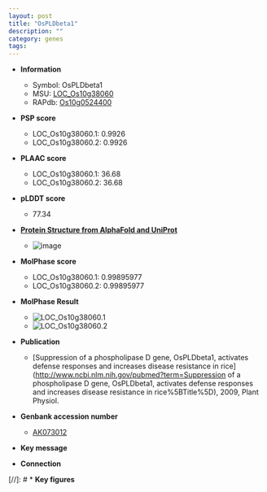 ```yaml
---
layout: post
title: "OsPLDbeta1"
description: ""
category: genes
tags: 
---
```


* **Information**  
    + Symbol: OsPLDbeta1  
    + MSU: [LOC_Os10g38060](http://rice.plantbiology.msu.edu/cgi-bin/ORF_infopage.cgi?orf=LOC_Os10g38060)  
    + RAPdb: [Os10g0524400](http://rapdb.dna.affrc.go.jp/viewer/gbrowse_details/irgsp1?name=Os10g0524400)  

* **PSP score**  
    + LOC_Os10g38060.1: 0.9926 
    + LOC_Os10g38060.2: 0.9926 

* **PLAAC score**  
    + LOC_Os10g38060.1: 36.68 
    + LOC_Os10g38060.2: 36.68 

* **pLDDT score**
    + 77.34

* **[Protein Structure from AlphaFold and UniProt](https://www.uniprot.org/uniprotkb/Q8H093/entry#structure)**
    + ![image](https://ricepsp.github.io/images/Q8/AF-Q8H093-F1.png)

* **MolPhase score**
    + LOC_Os10g38060.1: 0.99895977
    + LOC_Os10g38060.2: 0.99895977

* **MolPhase Result**
    + ![LOC_Os10g38060.1](https://304243504.github.io/Pictures/LOC_Os10g/LOC_Os10g38060.1.png)
    + ![LOC_Os10g38060.2](https://304243504.github.io/Pictures/LOC_Os10g/LOC_Os10g38060.2.png)

* **Publication**  
    + [Suppression of a phospholipase D gene, OsPLDbeta1, activates defense responses and increases disease resistance in rice](http://www.ncbi.nlm.nih.gov/pubmed?term=Suppression of a phospholipase D gene, OsPLDbeta1, activates defense responses and increases disease resistance in rice%5BTitle%5D), 2009, Plant Physiol.

* **Genbank accession number**  
    + [AK073012](http://www.ncbi.nlm.nih.gov/nuccore/AK073012)

* **Key message**  

* **Connection**  

[//]: # * **Key figures**  


